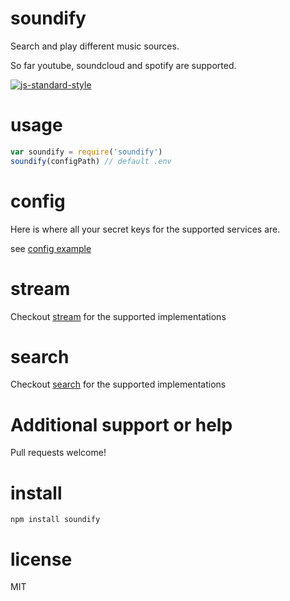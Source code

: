 # soundify

Search and play different music sources.

So far youtube, soundcloud and spotify are supported.

[![js-standard-style](https://cdn.rawgit.com/feross/standard/master/badge.svg)](https://github.com/feross/standard)

# usage

```javascript
var soundify = require('soundify')
soundify(configPath) // default .env
```

# config
Here is where all your secret keys for the supported services are.

see [config example]

# stream

Checkout [stream] for the supported implementations

# search

Checkout [search] for the supported implementations

# Additional support or help

Pull requests welcome!

# install

```
npm install soundify
```

# license

MIT

[config example]: https://github.com/JamesKyburz/soundify/blob/master/.env.example

[stream]: https://github.com/JamesKyburz/soundify/tree/master/stream

[search]: https://github.com/JamesKyburz/soundify/tree/master/search
